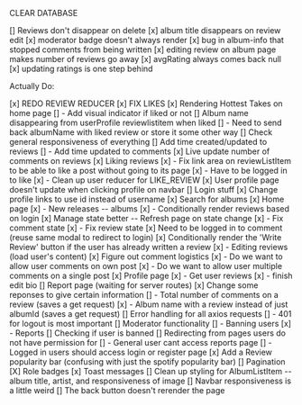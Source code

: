 CLEAR DATABASE

[] Reviews don't disappear on delete
[x] album title disappears on review edit
[x] moderator badge doesn't always render
[x] bug in album-info that stopped comments from being written
[x] editing review on album page makes number of reviews go away
[x] avgRating always comes back null
[x] updating ratings is one step behind

Actually Do:

[x] REDO REVIEW REDUCER
[x] FIX LIKES
[x] Rendering Hottest Takes on home page
[] - Add visual indicator if liked or not
[] Album name disappearing from userProfile reviewlistitem when liked
[] - Need to send back albumName with liked review or store it some other way
[] Check general responsiveness of everything
[] Add time created/updated to reviews
[] - Add time updated to comments
[x] Live update number of comments on reviews
[x] Liking reviews
[x] - Fix link area on reviewListItem to be able to like a post without going to its page
[x] - Have to be logged in to like
[x] - Clean up user reducer for LIKE_REVIEW
[x] User profile page doesn't update when clicking profile on navbar
[] Login stuff
[x] Change profile links to use id instead of username
[x] Search for albums
[x] Home page
[x] - New releases -- albums
[x] - Conditionally render reviews based on login
[x] Manage state better -- Refresh page on state change
[x] - Fix comment state
[x] - Fix review state
[x] Need to be logged in to comment (reuse same modal to redirect to login)
[x] Conditionally render the 'Write Review' button if the user has already written a review
[x] - Editing reviews (load user's content)
[x] Figure out comment logistics
[x] - Do we want to allow user comments on own post
[x] - Do we want to allow user multiple comments on a single post
[x] Profile page
[x] - Get user reviews
[x] - finish edit bio
[] Report page (waiting for server routes)
[x] Change some reponses to give certain information
[] - Total number of comments on a review (saves a get request)
[x] - Album name with a review instead of just albumId (saves a get request)
[] Error handling for all axios requests
[] - 401 for logout is most important
[] Moderator functionality
[] - Banning users
[x] - Reports
[] Checking if user is banned
[] Redirecting from pages users do not have permission for
[] - General user cant access reports page
[] - Logged in users should access login or register page
[x] Add a Review popularity bar (confusing with just the spotify popularity bar)
[] Pagination
[X] Role badges
[x] Toast messages
[] Clean up styling for AlbumListItem -- album title, artist, and responsiveness of image
[] Navbar responsiveness is a little weird
[] The back button doesn't rerender the page
